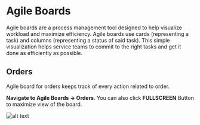 # Agile Boards

Agile boards are a process management tool designed to help visualize workload and maximize efficiency. Agile boards use cards (representing a task) and columns (representing a status of said task). This simple visualization helps service teams to commit to the right tasks and get it done as efficiently as possible.

## Orders

Agile board for orders keeps track of every action related to order.

**Navigate to Agile Boards -> Orders**. You can also click **FULLSCREEN** Button to maximize view of the board.

![alt text](https://static.guestbell.com/img/docs/agileOrders/agileOrder.jpg)
